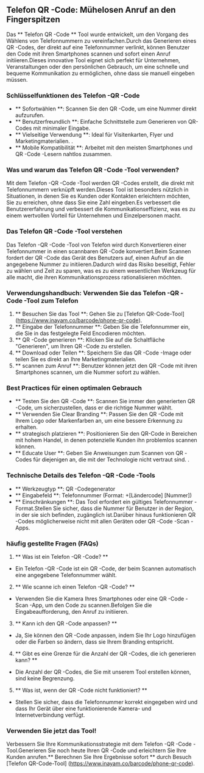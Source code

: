 ## Telefon QR -Code: Mühelosen Anruf an den Fingerspitzen

Das ** Telefon QR -Code ** Tool wurde entwickelt, um den Vorgang des Wählens von Telefonnummern zu vereinfachen.Durch das Generieren eines QR -Codes, der direkt auf eine Telefonnummer verlinkt, können Benutzer den Code mit ihren Smartphones scannen und sofort einen Anruf initiieren.Dieses innovative Tool eignet sich perfekt für Unternehmen, Veranstaltungen oder den persönlichen Gebrauch, um eine schnelle und bequeme Kommunikation zu ermöglichen, ohne dass sie manuell eingeben müssen.

### Schlüsselfunktionen des Telefon -QR -Code
- ** Sofortwählen **: Scannen Sie den QR -Code, um eine Nummer direkt aufzurufen.
- ** Benutzerfreundlich **: Einfache Schnittstelle zum Generieren von QR-Codes mit minimaler Eingabe.
- ** Vielseitige Verwendung **: Ideal für Visitenkarten, Flyer und Marketingmaterialien.
.
- ** Mobile Kompatibilität **: Arbeitet mit den meisten Smartphones und QR -Code -Lesern nahtlos zusammen.

### Was und warum das Telefon QR -Code -Tool verwenden?
Mit dem Telefon -QR -Code -Tool werden QR -Codes erstellt, die direkt mit Telefonnummern verknüpft werden.Dieses Tool ist besonders nützlich in Situationen, in denen Sie es Kunden oder Kontakten erleichtern möchten, Sie zu erreichen, ohne dass Sie eine Zahl eingeben.Es verbessert die Benutzererfahrung und verbessert die Kommunikationseffizienz, was es zu einem wertvollen Vorteil für Unternehmen und Einzelpersonen macht.

### Das Telefon QR -Code -Tool verstehen
Das Telefon -QR -Code -Tool von Telefon wird durch Konvertieren einer Telefonnummer in einen scannbaren QR -Code konvertiert.Beim Scannen fordert der QR -Code das Gerät des Benutzers auf, einen Aufruf an die angegebene Nummer zu initiieren.Dadurch wird das Risiko beseitigt, Fehler zu wählen und Zeit zu sparen, was es zu einem wesentlichen Werkzeug für alle macht, die ihren Kommunikationsprozess rationalisieren möchten.

### Verwendungshandbuch: Verwenden Sie das Telefon -QR -Code -Tool zum Telefon
1. ** Besuchen Sie das Tool **: Gehen Sie zu [Telefon QR-Code-Tool] (https://www.inayam.co/barcode/phone-qr-code).
2. ** Eingabe der Telefonnummer **: Geben Sie die Telefonnummer ein, die Sie in das festgelegte Feld Encodieren möchten.
3. ** QR -Code generieren **: Klicken Sie auf die Schaltfläche "Generieren", um Ihren QR -Code zu erstellen.
4. ** Download oder Teilen **: Speichern Sie das QR -Code -Image oder teilen Sie es direkt an Ihre Marketingmaterialien.
5. ** scannen zum Anruf **: Benutzer können jetzt den QR -Code mit ihren Smartphones scannen, um die Nummer sofort zu wählen.

### Best Practices für einen optimalen Gebrauch
- ** Testen Sie den QR -Code **: Scannen Sie immer den generierten QR -Code, um sicherzustellen, dass er die richtige Nummer wählt.
- ** Verwenden Sie Clear Branding **: Passen Sie den QR -Code mit Ihrem Logo oder Markenfarben an, um eine bessere Erkennung zu erhalten.
- ** strategisch platzieren **: Positionieren Sie den QR-Code in Bereichen mit hohem Handel, in denen potenzielle Kunden ihn problemlos scannen können.
- ** Educate User **: Geben Sie Anweisungen zum Scannen von QR -Codes für diejenigen an, die mit der Technologie nicht vertraut sind.
.

### Technische Details des Telefon -QR -Code -Tools
- ** Werkzeugtyp **: QR -Codegenerator
- ** Eingabefeld **: Telefonnummer (Format: +[Ländercode] [Nummer])
- ** Einschränkungen **: Das Tool erfordert ein gültiges Telefonnummer -Format.Stellen Sie sicher, dass die Nummer für Benutzer in der Region, in der sie sich befinden, zugänglich ist.Darüber hinaus funktionieren QR -Codes möglicherweise nicht mit allen Geräten oder QR -Code -Scan -Apps.

### häufig gestellte Fragen (FAQs)

1. ** Was ist ein Telefon -QR -Code? **
- Ein Telefon -QR -Code ist ein QR -Code, der beim Scannen automatisch eine angegebene Telefonnummer wählt.

2. ** Wie scanne ich einen Telefon -QR -Code? **
- Verwenden Sie die Kamera Ihres Smartphones oder eine QR -Code -Scan -App, um den Code zu scannen.Befolgen Sie die Eingabeaufforderung, den Anruf zu initiieren.

3. ** Kann ich den QR -Code anpassen? **
- Ja, Sie können den QR -Code anpassen, indem Sie Ihr Logo hinzufügen oder die Farben so ändern, dass sie Ihrem Branding entspricht.

4. ** Gibt es eine Grenze für die Anzahl der QR -Codes, die ich generieren kann? **
- Die Anzahl der QR -Codes, die Sie mit unserem Tool erstellen können, sind keine Begrenzung.

5. ** Was ist, wenn der QR -Code nicht funktioniert? **
- Stellen Sie sicher, dass die Telefonnummer korrekt eingegeben wird und dass Ihr Gerät über eine funktionierende Kamera- und Internetverbindung verfügt.

### Verwenden Sie jetzt das Tool!
Verbessern Sie Ihre Kommunikationsstrategie mit dem Telefon -QR -Code -Tool.Generieren Sie noch heute Ihren QR -Code und erleichtern Sie Ihre Kunden anrufen.** Berechnen Sie Ihre Ergebnisse sofort ** durch Besuch [Telefon QR-Code-Tool] (https://www.inayam.co/barcode/phone-qr-code).